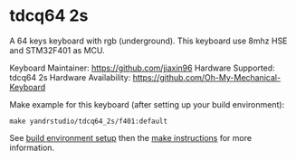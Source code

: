 tdcq64 2s
===

A 64 keys keyboard with rgb (underground).
This keyboard use 8mhz HSE and STM32F401 as MCU.

Keyboard Maintainer: https://github.com/jiaxin96
Hardware Supported: tdcq64 2s
Hardware Availability: https://github.com/Oh-My-Mechanical-Keyboard 

Make example for this keyboard (after setting up your build environment):

    make yandrstudio/tdcq64_2s/f401:default

See [build environment setup](https://docs.qmk.fm/#/getting_started_build_tools) then the [make instructions](https://docs.qmk.fm/#/getting_started_make_guide) for more information.
